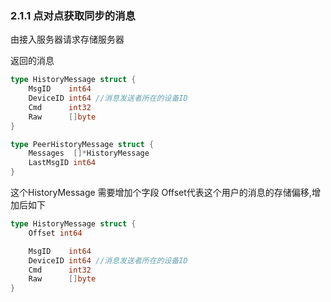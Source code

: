 ### 2.1.1 点对点获取同步的消息

由接入服务器请求存储服务器

返回的消息

```go
type HistoryMessage struct {
    MsgID    int64
    DeviceID int64 //消息发送者所在的设备ID
    Cmd      int32
    Raw      []byte
}

type PeerHistoryMessage struct {
    Messages  []*HistoryMessage
    LastMsgID int64
}
```

这个HistoryMessage 需要增加个字段 Offset代表这个用户的消息的存储偏移,增加后如下

```go
type HistoryMessage struct {
    Offset int64

    MsgID    int64
    DeviceID int64 //消息发送者所在的设备ID
    Cmd      int32
    Raw      []byte
}
```



